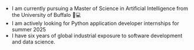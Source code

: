 - I am currently pursuing a Master of Science in Artificial Intelligence from the University of Buffalo 📖💻
- I am actively looking for Python application developer internships for summer 2025
- I have six years of global industrial exposure to software development and data science.

